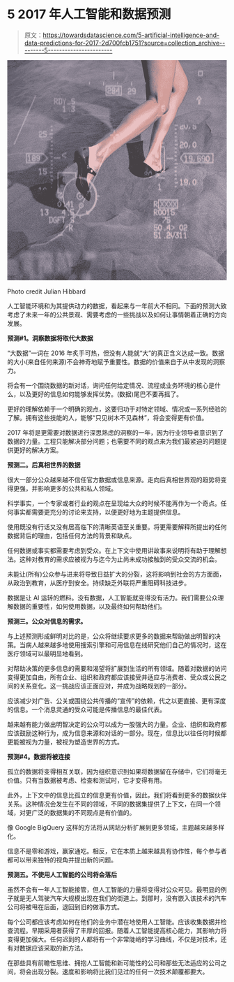 # 5 2017 年人工智能和数据预测

> 原文：<https://towardsdatascience.com/5-artificial-intelligence-and-data-predictions-for-2017-2d700fcb1751?source=collection_archive---------5----------------------->

![](img/4aa4b43a01964a0ff0d819693e796961.png)

Photo credit Julian Hibbard

人工智能环境和为其提供动力的数据，看起来与一年前大不相同。下面的预测大致考虑了未来一年的公共景观、需要考虑的一些挑战以及如何让事情朝着正确的方向发展。

**预测#1。洞察数据将取代大数据**

“大数据”一词在 2016 年炙手可热，但没有人能就“大”的真正含义达成一致。数据的大小(来自任何来源)不会神奇地赋予重要性。数据的价值来自于从中发现的洞察力。

将会有一个围绕数据的新对话，询问任何给定情况、流程或业务环境的核心是什么，以及更好的信息如何能够发挥优势。(数据)尾巴不要再摇了。

更好的理解依赖于一个明确的观点，这要归功于对特定领域、情况或一系列经验的了解。拥有这些技能的人，能够“只见树木不见森林”，将会变得更有价值。

2017 年将是更需要对数据进行深思熟虑的洞察的一年，因为行业领导者意识到了数据的力量。工程只能解决部分问题；也需要不同的观点来为我们最紧迫的问题提供更好的解决方案。

**预测二。后真相世界的数据**

很大一部分公众越来越不信任官方数据或信息来源。走向后真相世界观的趋势将变得更强，并影响更多的公共和私人领域。

科学事实，一个专家或者行业的观点在呈现给大众的时候不能再作为一个奇点。任何事实都需要更充分的讨论来支持，以便更好地为主题提供信息。

使用既没有行话又没有居高临下的清晰英语至关重要。将更需要解释所提出的任何数据背后的理由，包括任何方法的背景和缺点。

任何数据或事实都需要考虑到受众。在上下文中使用讲故事来说明将有助于理解想法。这种对教育的需求应被视为与迄今为止尚未成功接触到的受众交流的机会。

未能让(所有)公众参与进来将导致日益扩大的分裂，这将影响到社会的方方面面，从政治到教育，从医疗到安全。持续缺乏外联将严重阻碍科技进步。

数据是让 AI 运转的燃料。没有数据，人工智能就变得没有活力。我们需要公众理解数据的重要性，如何使用数据，以及最终如何帮助他们。

**预测三。公众对信息的需求。**

与上述预测形成鲜明对比的是，公众将继续要求更多的数据来帮助做出明智的决策。当病人越来越多地使用搜索引擎和可用信息在线研究他们自己的情况时，这在医疗领域可以最明显地看到。

对帮助决策的更多信息的需要和渴望将扩展到生活的所有领域。随着对数据的访问变得更加自由，所有企业、组织和政府都应该接受并适应与消费者、受众或公民之间的关系变化。这一挑战应该正面应对，并成为战略规划的一部分。

应该减少对广告、公关或围绕公共传播的“宣传”的依赖，代之以更直接、更有深度的信息。一个消息灵通的受众可能是传播信息的最佳代表。

越来越有能力做出明智决定的公众可以成为一股强大的力量。企业、组织和政府都应该鼓励这种行为，成为信息来源和对话的一部分。现在，信息比以往任何时候都更能被视为力量，被视为塑造世界的方式。

**预测#4。数据将被连接**

孤立的数据将变得相互关联，因为组织意识到如果将数据留在存储中，它们将毫无价值。只有当数据被考虑、检查和测试时，它才变得有用。

此外，上下文中的信息比孤立的信息更有价值，因此，我们将看到更多的数据伙伴关系。这种情况会发生在不同的领域，不同的数据集提供了上下文，在同一个领域，对更广泛的数据集的不同观点是有价值的。

像 Google BigQuery 这样的方法将从网站分析扩展到更多领域，主题越来越多样化。

信息不是零和游戏，赢家通吃。相反，它在本质上越来越具有协作性，每个参与者都可以带来独特的视角并提出新的问题。

**预测五。不使用人工智能的公司将会落后**

虽然不会有一年人工智能接管，但人工智能的力量将变得对公众可见。最明显的例子就是无人驾驶汽车大规模出现在我们的街道上。到那时，没有嵌入该技术的汽车公司将被甩在后面，退回到旧的做事方式。

每个公司都应该考虑如何在他们的业务中潜在地使用人工智能。应该收集数据并检查流程。早期采用者获得了丰厚的回报。随着人工智能提高核心能力，其影响力将变得更加强大。任何迟到的人都将有一个非常陡峭的学习曲线，不仅是对技术，还有对数据应该采取的新方法。

在那些具有前瞻性思维、拥抱人工智能和新可能性的公司和那些无法适应的公司之间，将会出现分裂。速度和影响将比我们见过的任何一次技术颠覆都要大。